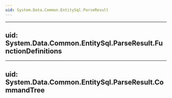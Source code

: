 ```yaml
---
uid: System.Data.Common.EntitySql.ParseResult
---
```


---
uid: System.Data.Common.EntitySql.ParseResult.FunctionDefinitions
---

---
uid: System.Data.Common.EntitySql.ParseResult.CommandTree
---
